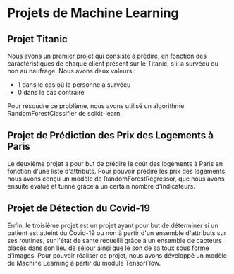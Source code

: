 <!DOCTYPE html>
<html lang="fr">
<head>
  <meta charset="UTF-8">
  <meta name="viewport" content="width=device-width, initial-scale=1.0">
  
</head>
<body>

<h1>Projets de Machine Learning</h1>

<h2>Projet Titanic</h2>
<p>Nous avons un premier projet qui consiste à prédire, en fonction des caractéristiques de chaque client présent sur le Titanic, s'il a survécu ou non au naufrage. Nous avons deux valeurs :</p>
<ul>
  <li>1 dans le cas où la personne a survécu</li>
  <li>0 dans le cas contraire</li>
</ul>
<p>Pour résoudre ce problème, nous avons utilisé un algorithme RandomForestClassifier de scikit-learn.</p>

<h2>Projet de Prédiction des Prix des Logements à Paris</h2>
<p>Le deuxième projet a pour but de prédire le coût des logements à Paris en fonction d'une liste d'attributs. Pour pouvoir prédire les prix des logements, nous avons conçu un modèle de RandomForestRegressor, que nous avons ensuite évalué et tunné grâce à un certain nombre d'indicateurs.</p>

<h2>Projet de Détection du Covid-19</h2>
<p>Enfin, le troisième projet est un projet ayant pour but de déterminer si un patient est atteint du Covid-19 ou non à partir d'un ensemble d'attributs sur ses routines, sur l'état de santé recueilli grâce à un ensemble de capteurs placés dans son lieu de séjour ainsi que le son de sa toux sous forme d'images. Pour pouvoir réaliser ce projet, nous avons développé un modèle de Machine Learning à partir du module TensorFlow.</p>

</body>
</html>
